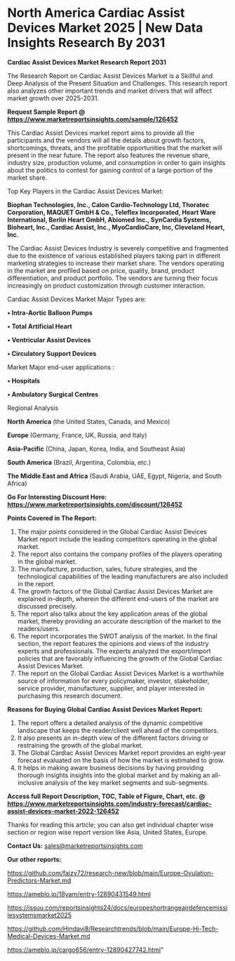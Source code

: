 # North America Cardiac Assist Devices Market 2025 | New Data Insights Research By 2031

<strong>Cardiac Assist Devices Market Research Report 2031</strong>

The Research Report on Cardiac Assist Devices Market is a Skillful and Deep Analysis of the Present Situation and Challenges. This research report also analyzes other important trends and market drivers that will affect market growth over 2025-2031.

<strong>Request Sample Report @ <a href=https://www.marketreportsinsights.com/sample/126452>https://www.marketreportsinsights.com/sample/126452</a></strong>

This Cardiac Assist Devices market report aims to provide all the participants and the vendors will all the details about growth factors, shortcomings, threats, and the profitable opportunities that the market will present in the near future. The report also features the revenue share, industry size, production volume, and consumption in order to gain insights about the politics to contest for gaining control of a large portion of the market share.

Top Key Players in the Cardiac Assist Devices Market:

<strong>Biophan Technologies, Inc., Calon Cardio-Technology Ltd, Thoratec Corporation, MAQUET GmbH & Co., Teleflex Incorporated, Heart Ware International, Berlin Heart GmbH, Abiomed Inc., SynCardia Systems, Bioheart, Inc., Cardiac Assist, Inc., MyoCardioCare, Inc, Cleveland Heart, Inc.</strong>

The Cardiac Assist Devices Industry is severely competitive and fragmented due to the existence of various established players taking part in different marketing strategies to increase their market share. The vendors operating in the market are profiled based on price, quality, brand, product differentiation, and product portfolio. The vendors are turning their focus increasingly on product customization through customer interaction.

Cardiac Assist Devices Market Major Types are:

<strong>• Intra-Aortic Balloon Pumps

• Total Artificial Heart

• Ventricular Assist Devices

• Circulatory Support Devices</strong>

Market Major end-user applications :

<strong>• Hospitals

• Ambulatory Surgical Centres</strong>

Regional Analysis

</u><strong><b>North America</b></strong> (the United States, Canada, and Mexico)

<strong><b>Europe </b></strong>(Germany, France, UK, Russia, and Italy)

<strong><b>Asia-Pacific</b></strong> (China, Japan, Korea, India, and Southeast Asia)

<strong><b>South America</b></strong> (Brazil, Argentina, Colombia, etc.)

<strong><b>The Middle East and Africa</b></strong> (Saudi Arabia, UAE, Egypt, Nigeria, and South Africa)

<strong>Go For Interesting Discount Here: <a href=https://www.marketreportsinsights.com/discount/126452>https://www.marketreportsinsights.com/discount/126452</a></strong>

<strong>Points Covered in The Report:</strong>
<ol>
  <li>The major points considered in the Global Cardiac Assist Devices Market report include the leading competitors operating in the global market.</li>
  <li>The report also contains the company profiles of the players operating in the global market.</li>
  <li>The manufacture, production, sales, future strategies, and the technological capabilities of the leading manufacturers are also included in the report.</li>
  <li>The growth factors of the Global Cardiac Assist Devices Market are explained in-depth, wherein the different end-users of the market are discussed precisely.</li>
  <li>The report also talks about the key application areas of the global market, thereby providing an accurate description of the market to the readers/users.</li>
  <li>The report incorporates the SWOT analysis of the market. In the final section, the report features the opinions and views of the industry experts and professionals. The experts analyzed the export/import policies that are favorably influencing the growth of the Global Cardiac Assist Devices Market.</li>
  <li>The report on the Global Cardiac Assist Devices Market is a worthwhile source of information for every policymaker, investor, stakeholder, service provider, manufacturer, supplier, and player interested in purchasing this research document.</li>
</ol>
<strong>Reasons for Buying Global Cardiac Assist Devices Market Report:</strong>

<ol>
  <li>The report offers a detailed analysis of the dynamic competitive landscape that keeps the reader/client well ahead of the competitors.</li>
  <li>It also presents an in-depth view of the different factors driving or restraining the growth of the global market.</li>
  <li>The Global Cardiac Assist Devices Market report provides an eight-year forecast evaluated on the basis of how the market is estimated to grow.</li>
  <li>It helps in making aware business decisions by having providing thorough insights insights into the global market and by making an all-inclusive analysis of the key market segments and sub-segments.</li>
</ol>
<strong>Access full Report Description, TOC, Table of Figure, Chart, etc. @ <a href=https://www.marketreportsinsights.com/industry-forecast/cardiac-assist-devices-market-2022-126452>https://www.marketreportsinsights.com/industry-forecast/cardiac-assist-devices-market-2022-126452</a></strong>


Thanks for reading this article; you can also get individual chapter wise section or region wise report version like Asia, United States, Europe.

<strong>Contact Us:</strong>
sales@marketreportsinsights.com

<strong>Our other reports:</strong>

<a href=https://github.com/faizy72/research-new/blob/main/Europe-Ovulation-Predictors-Market.md>https://github.com/faizy72/research-new/blob/main/Europe-Ovulation-Predictors-Market.md</a>

<a href=https://ameblo.jp/18yam/entry-12890431549.html>https://ameblo.jp/18yam/entry-12890431549.html</a>

<a href=https://issuu.com/reportsinsights24/docs/europeshortrangeairdefencemissilesystemsmarket2025>https://issuu.com/reportsinsights24/docs/europeshortrangeairdefencemissilesystemsmarket2025</a>

<a href=https://github.com/Hindavi8/Researchtrends/blob/main/Europe-Hi-Tech-Medical-Devices-Market.md>https://github.com/Hindavi8/Researchtrends/blob/main/Europe-Hi-Tech-Medical-Devices-Market.md</a>

<a href=https://ameblo.jp/cargo656/entry-12890427742.html>https://ameblo.jp/cargo656/entry-12890427742.html</a>"
